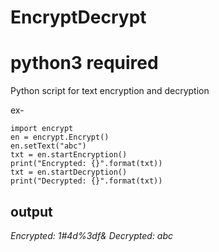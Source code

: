 # EncryptDecrypt
# python3 required

Python script for text encryption and decryption

ex-
```
import encrypt
en = encrypt.Encrypt()
en.setText("abc")
txt = en.startEncryption()
print("Encrypted: {}".format(txt))
txt = en.startDecryption()
print("Decrypted: {}".format(txt))
```
## output
*Encrypted: 1#4d%3df&
Decrypted: abc*
